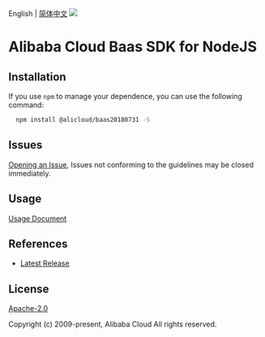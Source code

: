 English | [简体中文](README-CN.md)
![](https://aliyunsdk-pages.alicdn.com/icons/AlibabaCloud.svg)

# Alibaba Cloud Baas SDK for NodeJS

## Installation
If you use `npm` to manage your dependence, you can use the following command:

```sh
  npm install @alicloud/baas20180731 -S
```

## Issues
[Opening an Issue](https://github.com/aliyun/alibabacloud-typescript-sdk/issues/new), Issues not conforming to the guidelines may be closed immediately.

## Usage
[Usage Document](https://github.com/aliyun/alibabacloud-typescript-sdk/blob/master/docs/Usage-EN.md#quick-examples)

## References
* [Latest Release](https://github.com/aliyun/alibabacloud-typescript-sdk/)

## License
[Apache-2.0](http://www.apache.org/licenses/LICENSE-2.0)

Copyright (c) 2009-present, Alibaba Cloud All rights reserved.
